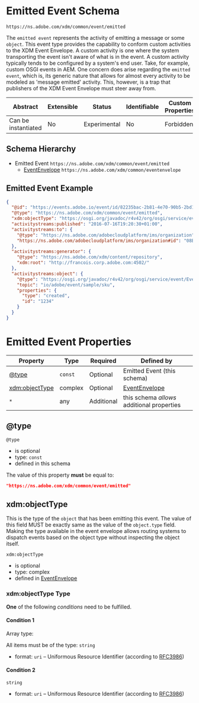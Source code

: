 
# Emitted Event Schema

```
https://ns.adobe.com/xdm/common/event/emitted
```

The `emitted event` represents the activity of emitting a message or some `object`. This event type provides the capability to conform custom activities to the XDM Event Envelope. A custom activity is one where the system transporting the event isn't aware of what is in the event. A custom activity typically tends to be configured by a system's end user. Take, for example, custom OSGI events in AEM. One concern does arise regarding the `emitted event`, which is, its generic nature that allows for almost every activity to be modeled as 'message emitted' activity. This, however, is a trap that publishers of the XDM Event Envelope must steer away from.

| Abstract | Extensible | Status | Identifiable | Custom Properties | Additional Properties | Defined In |
|----------|------------|--------|--------------|-------------------|-----------------------|------------|
| Can be instantiated | No | Experimental | No | Forbidden | Permitted | [common/event/emitted.schema.json](common/event/emitted.schema.json) |
## Schema Hierarchy

* Emitted Event `https://ns.adobe.com/xdm/common/event/emitted`
  * [EventEnvelope](../eventenvelope.schema.md) `https://ns.adobe.com/xdm/common/eventenvelope`


## Emitted Event Example
```json
{
  "@id": "https://events.adobe.io/event/id/82235bac-2b81-4e70-90b5-2bd1f04b5c7b",
  "@type": "https://ns.adobe.com/xdm/common/event/emitted",
  "xdm:objectType": "https://osgi.org/javadoc/r4v42/org/osgi/service/event/Event.html#io/adobe/event/sample/sku",
  "activitystreams:published": "2016-07-16T19:20:30+01:00",
  "activitystreams:to": {
    "@type": "https://ns.adobe.com/adobecloudplatform/ims/organization",
    "https://ns.adobe.com/adobecloudplatform/ims/organization#id": "08B3E5CE5822FC520A494229@AdobeOrg"
  },
  "activitystreams:generator": {
    "@type": "https://ns.adobe.com/xdm/content/repository",
    "xdm:root": "http://francois.corp.adobe.com:4502/"
  },
  "activitystreams:object": {
    "@type": "https://osgi.org/javadoc/r4v42/org/osgi/service/event/Event.html#io/adobe/event/sample/sku",
    "topic": "io/adobe/event/sample/sku",
    "properties": {
      "type": "created",
      "id": "1234"
    }
  }
}
```

# Emitted Event Properties

| Property | Type | Required | Defined by |
|----------|------|----------|------------|
| [@type](#type) | `const` | Optional | Emitted Event (this schema) |
| [xdm:objectType](#xdmobjecttype) | complex | Optional | [EventEnvelope](../eventenvelope.schema.md#xdmobjecttype) |
| `*` | any | Additional | this schema *allows* additional properties |

## @type


`@type`
* is optional
* type: `const`
* defined in this schema

The value of this property **must** be equal to:

```json
"https://ns.adobe.com/xdm/common/event/emitted"
```





## xdm:objectType

This is the type of the `object` that has been emitting this event. The value of this field MUST be exactly same as the value of the `object.type` field. Making the type available in the event envelope allows routing systems to dispatch events based on the object type without inspecting the object itself.

`xdm:objectType`
* is optional
* type: complex
* defined in [EventEnvelope](../eventenvelope.schema.md#xdmobjecttype)

### xdm:objectType Type


**One** of the following *conditions* need to be fulfilled.


#### Condition 1


Array type: 

All items must be of the type:
`string`
* format: `uri` – Uniformous Resource Identifier (according to [RFC3986](http://tools.ietf.org/html/rfc3986))





#### Condition 2


`string`
* format: `uri` – Uniformous Resource Identifier (according to [RFC3986](http://tools.ietf.org/html/rfc3986))







